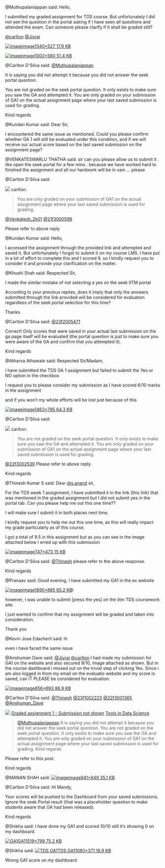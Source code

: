 @Muthupalaniappan said: Hello,


I submitted my graded assignment for TDS course. But unfortunately I did not see the question in the portal asking if I have seen all questions and attended the exam. Can someone please clarify if it shall be graded still?


[@carlton](/u/carlton) [@Jivraj](/u/jivraj)


[![image](https://europe1.discourse-cdn.com/flex013/uploads/iitm/optimized/3X/0/2/02d5c238cb5d933e537ef2c236c52132ffcfa333_2_690x271.png)image1340×527 17\.9 KB](https://europe1.discourse-cdn.com/flex013/uploads/iitm/original/3X/0/2/02d5c238cb5d933e537ef2c236c52132ffcfa333.png "image")


[![image](https://europe1.discourse-cdn.com/flex013/uploads/iitm/optimized/3X/7/6/76ef23eb9260d3e215c3ebb09afd1dc74baae294_2_690x385.png)image1002×560 51\.4 KB](https://europe1.discourse-cdn.com/flex013/uploads/iitm/original/3X/7/6/76ef23eb9260d3e215c3ebb09afd1dc74baae294.png "image")


@Carlton D'Silva said: [@Muthupalaniappan](/u/muthupalaniappan)


It is saying you did not attempt it because you did not answer the seek portal question.


You are not graded on the seek portal question. It only exists to make sure you saw the GA and attempted it. You are only graded on your submission of GA1 on the actual assignment page where your last saved submission is used for grading.


Kind regards


@Kundan Kumar said: Dear Sir,  

I encountered the same issue as mentioned. Could you please confirm whether GA 1 will still be evaluated under this condition, and if we will receive our actual score based on the last saved submission on the assignment page?


@VENKATESWARLU THATHA said: sir can you please allow us to submit it . like open the seek portal for a few mins . because we have worked hard to finished the assignment and all our hardwork will be in vain … please


@Carlton D'Silva said: 


![](https://dub1.discourse-cdn.com/flex013/user_avatar/discourse.onlinedegree.iitm.ac.in/carlton/48/56317_2.png) carlton:

> You are only graded on your submission of GA1 on the actual assignment page where your last saved submission is used for grading.



[@Venkatesh\_2k01](/u/venkatesh_2k01) [@21f3000599](/u/21f3000599)  

Please refer to above reply


@Kundan Kumar said: Hello,  

I accessed the assignment through the provided link and attempted and saved it. But unfortunately I forgot to submit it on my course LMS. I have put in a lot of effort to complete this and I scored 9, so I kindly request you to consider it and provide your clarification on the matter.


@Khushi Shah said: Respected Sir,  

I made the similar mistake of not selecting a yes on the seek IITM portal  

According to your previous replies, does it imply that only the answers submitted through the link provided will be considered for evaluation regardless of the seek portal selection for this time?  

Thanks


@Carlton D'Silva said: [@23f2005471](/u/23f2005471)


Correct! Only scores that were saved in your actual last submission on the ga page itself will be evaluated (the portal question is just to make sure you were aware of the GA and confirm that you attempted it).


Kind regards


@Atharva Athawale said: Respected Sir/Madam,


I have submitted the TDS GA 1 assignment but failed to submit the Yes or NO option in the checkbox  

I request you to please consider my submission as I have scored 6/10 marks in the assignment  

and if you won’t my whole efforts will be lost just because of this  

[![image](https://europe1.discourse-cdn.com/flex013/uploads/iitm/optimized/3X/5/e/5e679a390c2c28452082014cf26d1200083f2ec4_2_690x374.png)image1463×795 64\.3 KB](https://europe1.discourse-cdn.com/flex013/uploads/iitm/original/3X/5/e/5e679a390c2c28452082014cf26d1200083f2ec4.png "image")


@Carlton D'Silva said: 


![](https://dub1.discourse-cdn.com/flex013/user_avatar/discourse.onlinedegree.iitm.ac.in/carlton/48/56317_2.png) carlton:

> You are not graded on the seek portal question. It only exists to make sure you saw the GA and attempted it. You are only graded on your submission of GA1 on the actual assignment page where your last saved submission is used for grading.



[@22f3002539](/u/22f3002539) Please refer to above reply.


Kind regards


@Thinesh Kumar S said: Dear [@s.anand](/u/s.anand) sir,  

For the TDS week 1 assignment, I have submitted it in the link (this link) that was mentioned in the graded assignment but I did not submit yes in the portal tab. Can you please help me out this one time??


I will make sure I submit it in both places next time.


I kindly request you to help me out this one time, as this will really impact my grade particularly as of this course.  

I got a total of 9\.5 in this assignment but as you can see in the image attached below I erred up with this submission  

[![image](https://europe1.discourse-cdn.com/flex013/uploads/iitm/optimized/3X/0/6/06e671d604773ce8d8708608a4ec889ac8d28621_2_690x436.png)image747×473 15 KB](https://europe1.discourse-cdn.com/flex013/uploads/iitm/original/3X/0/6/06e671d604773ce8d8708608a4ec889ac8d28621.png "image")


@Carlton D'Silva said: [@Thinesh](/u/thinesh) please refer to the above response.


Kind regards


@Pranaav said: Good evening, I have submitted my GA1 in the ex website  

[![image](https://europe1.discourse-cdn.com/flex013/uploads/iitm/optimized/3X/2/4/248ba6ca7a631c6575fff25f803101db067308f7_2_690x322.png)image1895×885 65\.2 KB](https://europe1.discourse-cdn.com/flex013/uploads/iitm/original/3X/2/4/248ba6ca7a631c6575fff25f803101db067308f7.png "image")I  

however, I was unable to submit \[press the yes] on the iitm TDS coursework site.  

I just wanted to confirm that my assignment will be graded and taken into consideration.  

Thank you


@Kevin Jose Edacheril said: hi  

even i have faced the same issue


@Anshuman Dave said: [@Jivraj](/u/jivraj) [@carlton](/u/carlton) I had made my submission for GA1 on the website and also secured 9/10, image attached as shown. But in the course dashboard i missed out on the trivial step of clicking Yes. Since i am also logged in from my email on the evaluatio website and my score is saved, can iT PLEASE be considered for evaluation.  

[![image](https://europe1.discourse-cdn.com/flex013/uploads/iitm/optimized/3X/a/1/a19db9b2ea7ddf2313099689f75e46080efce62e_2_617x500.png)image856×693 86\.9 KB](https://europe1.discourse-cdn.com/flex013/uploads/iitm/original/3X/a/1/a19db9b2ea7ddf2313099689f75e46080efce62e.png "image")


@Carlton D'Silva said: [@Thinesh](/u/thinesh) [@23f1002223](/u/23f1002223) [@22f3001365](/u/22f3001365) [@Anshuman\_Dave](/u/anshuman_dave)





![](https://dub1.discourse-cdn.com/flex013/user_avatar/discourse.onlinedegree.iitm.ac.in/carlton/48/56317_2.png)
[Graded assignment 1 \- Submission not shown](https://discourse.onlinedegree.iitm.ac.in/t/graded-assignment-1-submission-not-shown/165396/2) [Tools in Data Science](/c/courses/tds-kb/34)


> [@Muthupalaniappan](/u/muthupalaniappan) 
> It is saying you did not attempt it because you did not answer the seek portal question. 
> You are not graded on the seek portal question. It only exists to make sure you saw the GA and attempted it. You are only graded on your submission of GA1 on the actual assignment page where your last saved submission is used for grading. 
> Kind regards



Please refer to this post.


Kind regards


@MANAN SHAH said: [![image](https://europe1.discourse-cdn.com/flex013/uploads/iitm/optimized/3X/5/b/5b76445eee9ba8c37095e6283e8a59cdcfa92a63_2_554x499.png)image941×849 35\.1 KB](https://europe1.discourse-cdn.com/flex013/uploads/iitm/original/3X/5/b/5b76445eee9ba8c37095e6283e8a59cdcfa92a63.png "image")


@Carlton D'Silva said: Hi Mandy,


Your scores will be pushed to the Dashboard from your saved submissions. Ignore the seek Portal result (that was a placeholder question to make students aware that GA had been released).


Kind regards


@Shikha said: I have done my GA1 and scored 10/10 still it’s showing 0 on my dashboard.  

[![GA1](https://europe1.discourse-cdn.com/flex013/uploads/iitm/optimized/3X/f/2/f243581ee96bbe3cf7d61045cac975ed7e2c662d_2_690x362.jpeg)GA11519×799 75\.2 KB](https://europe1.discourse-cdn.com/flex013/uploads/iitm/original/3X/f/2/f243581ee96bbe3cf7d61045cac975ed7e2c662d.jpeg "GA1")


@Shikha said: [![TDS GA1](https://europe1.discourse-cdn.com/flex013/uploads/iitm/optimized/3X/8/1/81b642f0e6a2339dc3c900958ff5255f59b79243_2_690x237.jpeg)TDS GA11080×371 18\.9 KB](https://europe1.discourse-cdn.com/flex013/uploads/iitm/original/3X/8/1/81b642f0e6a2339dc3c900958ff5255f59b79243.jpeg "TDS GA1")  

Wrong GA1 score on my dashboard

